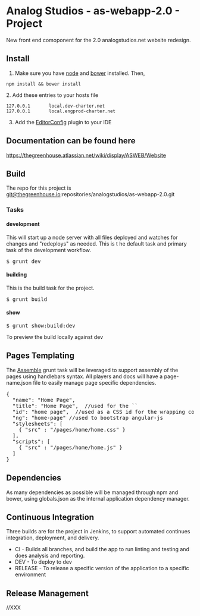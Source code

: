 # Analog Studios - as-webapp-2.0 - Project

New front end comoponent for the 2.0 analogstudios.net website redesign.

## Install

1. Make sure you have [node][] and [bower][] installed. Then,
```
npm install && bower install
```
[node]: http://nodejs.org/
[bower]: http://bower.io/
2. Add these entries to your hosts file
```
127.0.0.1       local.dev-charter.net
127.0.0.1       local.engprod-charter.net
```
3. Add the [EditorConfig][] plugin to your IDE

[EditorConfig]: http://editorconfig.org/

## Documentation can be found here
https://thegreenhouse.atlassian.net/wiki/display/ASWEB/Website

## Build
The repo for this project is git@thegreenhouse.io:repositories/analogstudios/as-webapp-2.0.git

### Tasks
#### development
This will start up a node server with all files deployed and watches for changes and "redeploys" as needed.  This is t
he default task and primary task of the development workflow.
<pre>
$ grunt dev
</pre>

#### building
This is the build task for the project.
<pre>
$ grunt build
</pre>

#### show
<pre>
$ grunt show:build:dev
</pre>
To preview the build locally against dev

## Pages Templating
The [Assemble][] grunt task will be leveraged to support assembly of the pages using handlebars syntax.  All players
and docs will have a page-name.json file to easily manage page specific dependencies.

<pre>
{
  "name": "Home Page",
  "title": "Home Page",  //used for the `<title>Analog Studios - {{title}}</title>`
  "id": "home page",  //used as a CSS id for the wrapping content container
  "ng": "home-page" //used to bootstrap angular-js
  "stylesheets": [
    { "src" : "/pages/home/home.css" }
  ],
  "scripts": [
    { "src" : "/pages/home/home.js" }
  ]
}
</pre>

[Assemble]: http://assemble.io/

## Dependencies
As many dependencies as possible will be managed through npm and bower, using globals.json as the internal application
dependency manager.

## Continuous Integration
Three builds are for the project in Jenkins, to support automated continues integration, deployment, and delivery.

* CI - Builds all branches, and build the app to run linting and testing and does analysis and reporting.
* DEV - To deploy to dev
* RELEASE - To release a specific version of the application to a specific environment

## Release Management
//XXX
